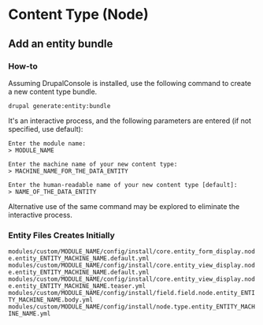 # Content Type (Node)

## Add an entity bundle

### How-to

Assuming DrupalConsole is installed, use the following command to create a new content type bundle.

`drupal generate:entity:bundle`

It's an interactive process, and the following parameters are entered (if not specified, use default):

```
Enter the module name:
> MODULE_NAME

Enter the machine name of your new content type:
> MACHINE_NAME_FOR_THE_DATA_ENTITY

Enter the human-readable name of your new content type [default]:
> NAME_OF_THE_DATA_ENTITY
```

Alternative use of the same command may be explored to eliminate the interactive process.

### Entity Files Creates Initially

`modules/custom/MODULE_NAME/config/install/core.entity_form_display.node.entity_ENTITY_MACHINE_NAME.default.yml`
`modules/custom/MODULE_NAME/config/install/core.entity_view_display.node.entity_ENTITY_MACHINE_NAME.default.yml`
`modules/custom/MODULE_NAME/config/install/core.entity_view_display.node.entity_ENTITY_MACHINE_NAME.teaser.yml`
`modules/custom/MODULE_NAME/config/install/field.field.node.entity_ENTITY_MACHINE_NAME.body.yml`
`modules/custom/MODULE_NAME/config/install/node.type.entity_ENTITY_MACHINE_NAME.yml`
